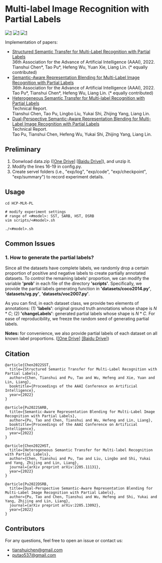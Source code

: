# Multi-label Image Recognition with Partial Labels 

[![1](https://img.shields.io/badge/SOTA-Leaderboard_On_Microsoft_COCO-blue)](https://paperswithcode.com/sota/multi-label-image-recognition-with-partial)
[![1](https://img.shields.io/badge/SOTA-Leaderboard_On_Pascal_VOC-blue)](https://paperswithcode.com/sota/multi-label-image-recognition-with-partial-1)
[![1](https://img.shields.io/badge/SOTA-Leaderboard_On_Visual_Genome-blue)](https://paperswithcode.com/sota/multi-label-image-recognition-with-partial-2)

Implementation of papers: 

- [Structured Semantic Transfer for Multi-Label Recognition with Partial Labels](https://aaai-2022.virtualchair.net/poster_aaai1133)  
  36th Association for the Advance of Artificial Intelligence (AAAI), 2022.  
  Tianshui Chen*, Tao Pu*, Hefeng Wu, Yuan Xie, Liang Lin. (* equally contributed) 
- [Semantic-Aware Representation Blending for Multi-Label Image Recognition with Partial Labels](https://aaai-2022.virtualchair.net/poster_aaai1134)  
  36th Association for the Advance of Artificial Intelligence (AAAI), 2022.  
  Tao Pu*, Tianshui Chen*, Hefeng Wu, Liang Lin. (* equally contributed) 
- [Heterogeneous Semantic Transfer for Multi-label Recognition with Partial Labels](https://arxiv.org/pdf/2205.11131.pdf)   
  Technical Report.   
  Tianshui Chen, Tao Pu, Lingbo Liu, Yukai Shi, Zhijing Yang, Liang Lin.   
- [Dual-Perspective Semantic-Aware Representation Blending for Multi-Label Image Recognition with Partial Labels](https://arxiv.org/pdf/2205.13092.pdf)   
  Technical Report.   
  Tao Pu, Tianshui Chen, Hefeng Wu, Yukai Shi, Zhijing Yang, Liang Lin.   

## Preliminary
1. Donwload data.zip ([[One Drive](https://1drv.ms/u/s!Auj5G110nTE5gjeEHDh17tf_K0zp?e=GIvTvH)] [[Baidu Drive](https://pan.baidu.com/s/11hwhedvUePdGNvW3DSrqQA?pwd=5bxz)]), and unzip it.
3. Modify the lines 16-19 in config.py.
4. Create servel folders (i.e., "exp/log", "exp/code", "exp/checkpoint", "exp/summary") to record experiment details.

## Usage
```
cd HCP-MLR-PL

# modify experiment settings
# range of <#model>: SST, SARB, HST, DSRB
vim scripts/<#model>.sh

./<#model>.sh
```

## Common Issues
### 1. How to generate the partial labels?
Since all the datasets have complete labels, we randomly drop a certain proportion of positive and negative labels to create partially annotated datasets. To control the remaining labels' proportion, we can modify the variable **'prob'** in each file of the directory **'scripts'**. Specifically, we provide the partial labels generating function in **'datasets/coco2014.py'**, **'datasets/vg.py'**, **'datasets/voc2007.py'**. 

As you can find, in each dataset class, we provide two elements of annotations: (1) **'labels'**: original ground truth annotations whose shape is $N * C$; (2) **'changeLabels'**: generated partial labels whose shape is $N * C$. For ease of reproducibility, we freeze the random seed of generating partial labels.

**Notes:** for convenience, we also provide partial labels of each dataset on all known label proportions. ([[One Drive]](https://1drv.ms/u/s!Auj5G110nTE5gjUkjiTzJkgSHOJ3?e=mXmRqe) [[Baidu Drive]](https://pan.baidu.com/s/19R-tWBtsOTbSUphihLXr_g))

## Citation
```
@article{Chen2022SST,
  title={Structured Semantic Transfer for Multi-Label Recognition with Partial Labels},
  author={Chen, Tianshui and Pu, Tao and Wu, Hefeng and Xie, Yuan and Lin, Liang},
  booktitle={Proceedings of the AAAI Conference on Artificial Intelligence},
  year={2022}
}

@article{Pu2022SARB,
  title={Semantic-Aware Representation Blending for Multi-Label Image Recognition with Partial Labels},
  author={Pu, Tao and Chen, Tianshui and Wu, Hefeng and Lin, Liang},
  booktitle={Proceedings of the AAAI Conference on Artificial Intelligence},
  year={2022}
}

@article{Chen2022HST,
  title={Heterogeneous Semantic Transfer for Multi-label Recognition with Partial Labels},
  author={Chen, Tianshui and Pu, Tao and Liu, Lingbo and Shi, Yukai and Yang, Zhijing and Lin, Liang},
  journal={arXiv preprint arXiv:2205.11131},
  year={2022}
}

@article{Pu2022DSRB,
  title={Dual-Perspective Semantic-Aware Representation Blending for Multi-Label Image Recognition with Partial Labels},
  author={Pu, Tao and Chen, Tianshui and Wu, Hefeng and Shi, Yukai and Yang, Zhijing and Lin, Liang},
  journal={arXiv preprint arXiv:2205.13092},
  year={2022}
}
```

## Contributors
For any questions, feel free to open an issue or contact us:    

* tianshuichen@gmail.com
* putao537@gmail.com

